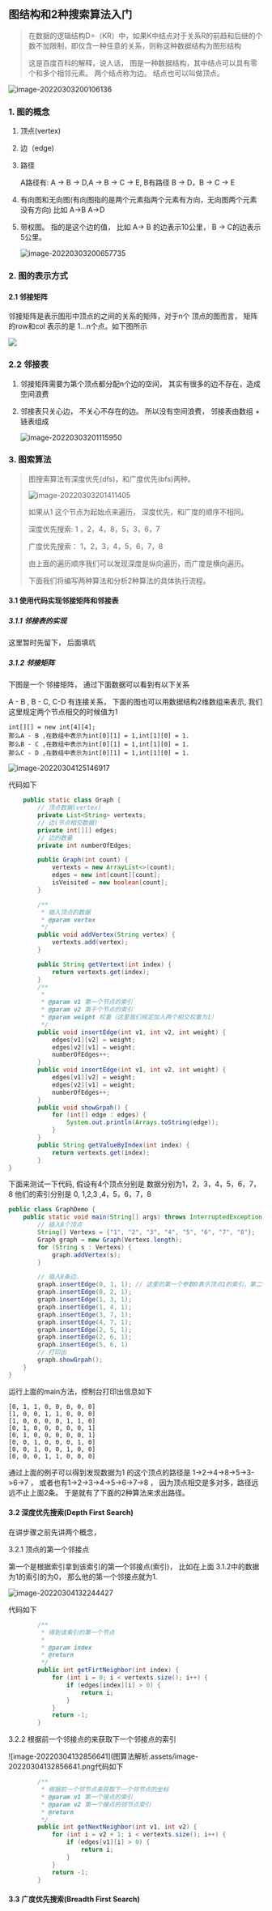 ## 图结构和2种搜索算法入门

> ​	在数据的逻辑结构D=（KR）中，如果K中结点对于关系R的前趋和后继的个数不加限制，即仅含一种任意的关系，则称这种数据结构为图形结构
>
> 这是百度百科的解释，说人话， 图是一种数据结构，其中结点可以具有零个和多个相邻元素。 两个结点称为边。 结点也可以叫做顶点。 

![image-20220303200106136](图算法解析.assets/image-20220303200106136.png)

###	1. 图的概念

1) 顶点(vertex)

2) 边（edge)

3) 路径 

   A路径有:  A -> B -> D,A -> B -> C -> E,   B有路径 B -> D，B -> C -> E

4) 有向图和无向图(有向图指的是两个元素指两个元素有方向，无向图两个元素没有方向)  比如 A->B A->D

5) 带权图。 指的是这个边的值， 比如 A-> B 的边表示10公里， B -> C的边表示 5公里。

   ![image-20220303200657735](图算法解析.assets/image-20220303200657735.png)

###	2. 图的表示方式

#### 2.1 邻接矩阵

邻接矩阵是表示图形中顶点的之间的关系的矩阵，对于n个 顶点的图而言， 矩阵的row和col 表示的是 1...n个点。如下图所示 

![ ](图算法解析.assets/image-20220303200908410.png)

### 2.2 邻接表

1. 邻接矩阵需要为第个顶点都分配n个边的空间， 其实有很多的边不存在，造成空间浪费

2. 邻接表只关心边， 不关心不存在的边。 所以没有空间浪费， 邻接表由数组 + 链表组成 

   ![image-20220303201115950](图算法解析.assets/image-20220303201115950.png)



###	3. 图索算法

>  图搜索算法有深度优先(dfs)，和广度优先(bfs)两种。
>
> ![image-20220303201411405](图算法解析.assets/image-20220303201411405.png)
>
> 如果从1 这个节点为起始点来遍历， 深度优先，和广度的顺序不相同。 
>
>  深度优先搜索: 1 ，2，4，8，5，3，6，7
>
>  广度优先搜索： 1，2，3，4，5，6，7，8
>
>  由上面的遍历顺序我们可以发现深度是纵向遍历，而广度是横向遍历。
>
> 下面我们将编写两种算法和分析2种算法的具体执行流程。

####	3.1 使用代码实现邻接矩阵和邻接表

#####	3.1.1 邻接表的实现

这里暂时先留下， 后面填坑

##### 	3.1.2 邻接矩阵

下图是一个 邻接矩阵， 通过下面数据可以看到有以下关系

A - B , B - C, C-D 有连接关系， 下面的图也可以用数据结构2维数组来表示, 我们这里规定两个节点相交的时候值为1

```
int[][] = new int[4][4];
那么A - B ,在数组中表示为int[0][1] = 1,int[1][0] = 1.
那么B - C ,在数组中表示为int[0][1] = 1,int[1][0] = 1.
那么C - D ,在数组中表示为int[0][1] = 1,int[1][0] = 1.
```

![image-20220304125146917](图算法解析.assets/image-20220304125146917.png)

代码如下

```java
	public static class Graph {
        // 顶点数据(vertex)
		private List<String> vertexts;
        // 边(节点相交数据)
		private int[][] edges;
        // 边的数量
		private int numberOfEdges;

		public Graph(int count) {
			vertexts = new ArrayList<>(count);
			edges = new int[count][count];
			isVeisited = new boolean[count];
		}

		/**
		 * 插入顶点的数据
		 * @param vertex
		 */
		public void addVertex(String vertex) {
			vertexts.add(vertex);
		}

		public String getVertext(int index) {
			return vertexts.get(index);
		}
		/**
		 * 
		 * @param v1 第一个节点的索引
		 * @param v2 第干个节点的索引
		 * @param weight 权重（这里我们规定加入两个相交权重为1）
		 */
		public void insertEdge(int v1, int v2, int weight) {
			edges[v1][v2] = weight;
			edges[v2][v1] = weight;
			numberOfEdges++;
		}
		public void insertEdge(int v1, int v2, int weight) {
			edges[v1][v2] = weight;
			edges[v2][v1] = weight;
			numberOfEdges++;
		}
		public void showGrpah() {
			for (int[] edge : edges) {
				System.out.println(Arrays.toString(edge));
			}
		}
		public String getValueByIndex(int index) {
			return vertexts.get(index);
		}
}
```

下面来测试一下代码, 假设有4个顶点分别是 数据分别为1，2，3，4，5，6，7，8 他们的索引分别是 0, 1,2,3 ,4，5，6，7，8 

```java
public class GraphDemo {
	public static void main(String[] args) throws InterruptedException {
        // 插入8个顶点
        String[] Vertexs = {"1", "2", "3", "4", "5", "6", "7", "8"};
     	Graph graph = new Graph(Vertexs.length);
		for (String s : Vertexs) {
			graph.addVertex(s);
		}

       	// 插入8条边， 
		graph.insertEdge(0, 1, 1); // 这里的第一个参数0表示顶点1的索引，第二个参数表示数据为2的顶点的索引，第三个参数表示两个顶点相交。
		graph.insertEdge(0, 2, 1);
		graph.insertEdge(1, 3, 1);
		graph.insertEdge(1, 4, 1);
		graph.insertEdge(3, 7, 1);
		graph.insertEdge(4, 7, 1);
		graph.insertEdge(2, 5, 1);
		graph.insertEdge(2, 6, 1);
		graph.insertEdge(5, 6, 1)
		// 打印出
		graph.showGrpah();
	}
}
```

运行上面的main方法，控制台打印出信息如下

```
[0, 1, 1, 0, 0, 0, 0, 0]
[1, 0, 0, 1, 1, 0, 0, 0]
[1, 0, 0, 0, 0, 1, 1, 0]
[0, 1, 0, 0, 0, 0, 0, 1]
[0, 1, 0, 0, 0, 0, 0, 1]
[0, 0, 1, 0, 0, 0, 1, 0]
[0, 0, 1, 0, 0, 1, 0, 0]
[0, 0, 0, 1, 1, 0, 0, 0]
```

通过上面的例子可以得到发现数据为1 的这个顶点的路径是 1->2->4->8->5->3->6->7 ， 或者也有1->2->3->4->5->6->7->8 ， 因为顶点相交是多对多，路径远远不止上面2条。 于是就有了下面的2种算法来求出路径。

####	3.2 深度优先搜索(Depth First Search)

在讲步骤之前先讲两个概念，

3.2.1  顶点的第一个邻接点 

第一个是根据索引拿到该索引的第一个邻接点(索引)， 比如在上面 3.1.2中的数据为1的索引的为0， 那么他的第一个邻接点就为1. 

![image-20220304132244427](图算法解析.assets/image-20220304132244427.png)

代码如下

```java
		/**
		 * 得到该索引的第一个节点
		 *
		 * @param index
		 * @return
		 */
		public int getFirtNeighbor(int index) {
			for (int i = 0; i < vertexts.size(); i++) {
				if (edges[index][i] > 0) {
					return i;
				}
			}
			return -1;
		}
```

3.2.2  根据前一个邻接点的来获取下一个邻接点的索引



![image-20220304132856641](图算法解析.assets/image-20220304132856641.png代码如下

```java
		/**
		 * 根据前一个邻节点来获取下一个邻节点的坐标
		 * @param v1 第一个接点的索引
		 * @param v2 第一个接点的领节点索引
		 * @return
		 */
		public int getNextNeighbor(int v1, int v2) {
			for (int i = v2 + 1; i < vertexts.size(); i++) {
				if (edges[v1][i] > 0) {
					return i;
				}
			}
			return -1;
		}
```





####         3.3 广度优先搜索(Breadth First Search)

